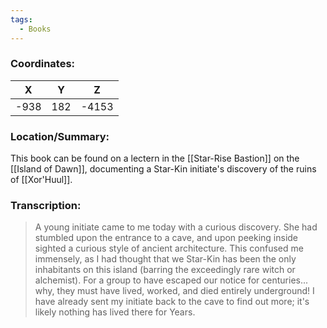 ```yaml
---
tags:
  - Books
---
```


### Coordinates:
| **X** | **Y**| **Z** |
|:-----:|:----:|:-----:|
|-938  |182   |-4153  |

### Location/Summary:
This book can be found on a lectern in the [[Star-Rise Bastion]] on the [[Island of Dawn]], documenting a Star-Kin initiate's discovery of the ruins of [[Xor'Huul]].

### Transcription:
> A young initiate came to me today with a curious discovery. She had stumbled upon the entrance to a cave, and upon peeking inside sighted a curious style of ancient architecture. This confused me immensely, as I had thought that we Star-Kin has been the only inhabitants on this island (barring the exceedingly rare witch or alchemist). For a group to have escaped our notice for centuries... why, they must have lived, worked, and died entirely underground! I have already sent my initiate back to the cave to find out more; it's likely nothing has lived there for Years.


